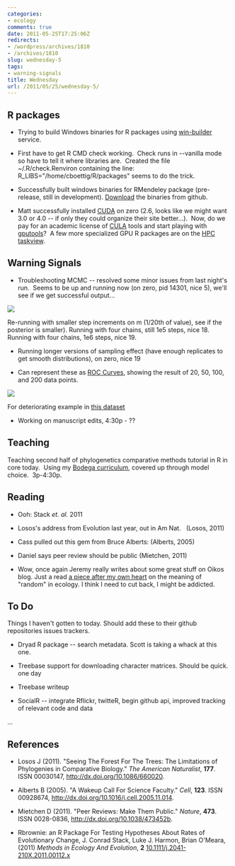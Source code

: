 ```yaml
---
categories:
- ecology
comments: true
date: 2011-05-25T17:25:06Z
redirects:
- /wordpress/archives/1810
- /archives/1810
slug: wednesday-5
tags:
- warning-signals
title: Wednesday
url: /2011/05/25/wednesday-5/
---
```


## R packages





	
  * Trying to build Windows binaries for R packages using [win-builder](http://win-builder.r-project.org/) service.

	
  * First have to get R CMD check working.  Check runs in --vanilla mode so have to tell it where libraries are.  Created the file ~/.R/check.Renviron containing the line: R_LIBS="/home/cboettig/R/packages" seems to do the trick.

	
  * Successfully built windows binaries for RMendeley package (pre-release, still in development). [Download](https://github.com/downloads/cboettig/RMendeley/RMendeley_0.1-1.zip) the binaries from github.

	
  * Matt successfully installed [CUDA](http://developer.nvidia.com/cuda-toolkit-40) on zero (2.6, looks like we might want 3.0 or 4.0 -- if only they could organize their site better...).  Now, do we pay for an academic license of [CULA](http://www.culatools.com/) tools and start playing with [gputools](http://brainarray.mbni.med.umich.edu/brainarray/rgpgpu/)?  A few more specialized GPU R packages are on the [HPC taskview](http://cran.r-project.org/web/views/HighPerformanceComputing.html).




## Warning Signals





	
  * Troubleshooting MCMC -- resolved some minor issues from last night's run.  Seems to be up and running now (on zero, pid 14301, nice 5), we'll see if we get successful output...

![]( http://farm4.staticflickr.com/3432/5760676232_8b926d033e_o.png )


Re-running with smaller step increments on m (1/20th of value), see if the posterior is smaller).
Running with four chains, still 1e5 steps, nice 18.  
Running with four chains, 1e6 steps, nice 19.  
	
  * Running longer versions of sampling effect (have enough replicates to get smooth distributions), on zero, nice 19


  * Can represent these as [ROC Curves](http://en.wikipedia.org/wiki/Receiver_operating_characteristic), showing the result of 20, 50, 100, and 200 data points.  


![]( http://farm6.staticflickr.com/5187/5760099339_9c535e11ce_o.png )


For deteriorating example in [this dataset](http://www.flickr.com/photos/cboettig/5755642208)

	
  * Working on manuscript edits, 4:30p - ??




## Teaching


Teaching second half of phylogenetics comparative methods tutorial in R in core today.  Using my [Bodega curriculum](http://bodegaphylo.wikispot.org/Continuous_Character_Evolution_%28Boettiger%29_2011), covered up through model choice.  3p-4:30p.


## Reading





	
  * Ooh: Stack _et. al._ 2011

	
  * Losos's address from Evolution last year, out in Am Nat.   (Losos, 2011)

	
  * Cass pulled out this gem from Bruce Alberts: (Alberts, 2005)

	
  * Daniel says peer review should be public (Mietchen, 2011)

	
  * Wow, once again Jeremy really writes about some great stuff on Oikos blog.  Just a read [a piece after my own heart](http://oikosjournal.wordpress.com/2011/05/24/ignorance-is-bliss-sometimes/) on the meaning of "random" in ecology.  I think I need to cut back, I might be addicted.





##  To Do 


Things I haven't gotten to today.  Should add these to their github repositories issues trackers.  



	
  * Dryad R package -- search metadata.  Scott is taking a whack at this one.  

	
  * Treebase support for downloading character matrices.  Should be quick. one day

	
  * Treebase writeup

	
  * SocialR -- integrate Rflickr, twitteR, begin github api, improved tracking of relevant code and data

...




## References


- Losos J (2011).
"Seeing The Forest For The Trees: The Limitations of Phylogenies in Comparative Biology."
*The American Naturalist*, **177**.
ISSN 00030147, <a href="http://dx.doi.org/10.1086/660020">http://dx.doi.org/10.1086/660020</a>.

- Alberts B (2005).
"A Wakeup Call For Science Faculty."
*Cell*, **123**.
ISSN 00928674, <a href="http://dx.doi.org/10.1016/j.cell.2005.11.014">http://dx.doi.org/10.1016/j.cell.2005.11.014</a>.

- Mietchen D (2011).
"Peer Reviews: Make Them Public."
*Nature*, **473**.
ISSN 0028-0836, <a href="http://dx.doi.org/10.1038/473452b">http://dx.doi.org/10.1038/473452b</a>.



-  Rbrownie: an R Package For Testing Hypotheses About Rates of Evolutionary Change, J. Conrad Stack, Luke J. Harmon, Brian O'Meara,  (2011) *Methods in Ecology And Evolution*, **2**    [10.1111/j.2041-210X.2011.00112.x](http://dx.doi.org/10.1111/j.2041-210X.2011.00112.x)
